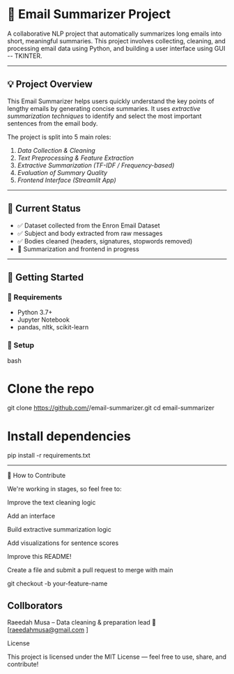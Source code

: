 # 📧 Email Summarizer Project

A collaborative NLP project that automatically summarizes long emails into short, meaningful summaries. This project involves collecting, cleaning, and processing email data using Python, and building a user interface using GUI -- TKINTER.

---

## 💡 Project Overview

This Email Summarizer helps users quickly understand the key points of lengthy emails by generating concise summaries. It uses *extractive summarization techniques* to identify and select the most important sentences from the email body.

The project is split into 5 main roles:
1. *Data Collection & Cleaning*
2. *Text Preprocessing & Feature Extraction*
3. *Extractive Summarization (TF-IDF / Frequency-based)*
4. *Evaluation of Summary Quality*
5. *Frontend Interface (Streamlit App)*

---

## 🧼 Current Status

- ✅ Dataset collected from the Enron Email Dataset
- ✅ Subject and body extracted from raw messages
- ✅ Bodies cleaned (headers, signatures, stopwords removed)
- 🔄 Summarization and frontend in progress

---

## 🚀 Getting Started

### 🔧 Requirements
- Python 3.7+
- Jupyter Notebook
- pandas, nltk, scikit-learn

### 🔌 Setup

bash
# Clone the repo
git clone https://github.com/<your-username>/email-summarizer.git
cd email-summarizer

# Install dependencies
pip install -r requirements.txt


---

🤝 How to Contribute

We're working in stages, so feel free to:

Improve the text cleaning logic

Add an interface

Build extractive summarization logic

Add visualizations for sentence scores

Improve this README!


Create a file and submit a pull request to merge with main

git checkout -b your-feature-name


## Collborators
Raeedah Musa – Data cleaning & preparation lead
📧 [raeedahmusa@gmail.com ]


License

This project is licensed under the MIT License — feel free to use, share, and contribute!
